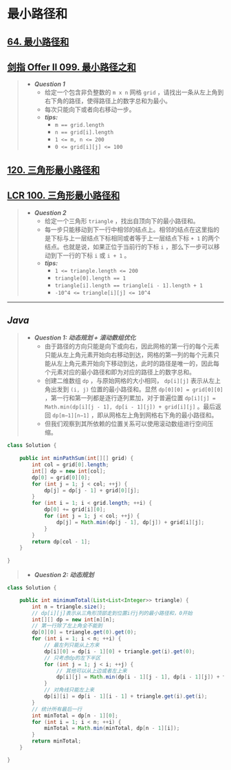 # 最小路径和

## [64. 最小路径和](https://leetcode.cn/problems/minimum-path-sum/)

## [剑指 Offer II 099. 最小路径之和](https://leetcode.cn/problems/0i0mDW/)

> - ***Question 1***
>   - 给定一个包含非负整数的 `m x n` 网格 `grid` ，请找出一条从左上角到右下角的路径，使得路径上的数字总和为最小。
>   - 每次只能向下或者向右移动一步。
>   - ***tips:***
>     - `m == grid.length`
>     - `n == grid[i].length`
>     - `1 <= m, n <= 200`
>     - `0 <= grid[i][j] <= 100`

## [120. 三角形最小路径和](https://leetcode.cn/problems/triangle/)

## [LCR 100. 三角形最小路径和](https://leetcode.cn/problems/IlPe0q/)

> - ***Question 2***
>   - 给定一个三角形 `triangle` ，找出自顶向下的最小路径和。
>   - 每一步只能移动到下一行中相邻的结点上。相邻的结点在这里指的是下标与上一层结点下标相同或者等于上一层结点下标 `+ 1` 的两个结点。也就是说，如果正位于当前行的下标 `i` ，那么下一步可以移动到下一行的下标 `i` 或 `i + 1` 。
>   - ***tips:***
>     - `1 <= triangle.length <= 200`
>     - `triangle[0].length == 1`
>     - `triangle[i].length == triangle[i - 1].length + 1`
>     - `-10^4 <= triangle[i][j] <= 10^4`

---

## *Java*

> - ***Question 1: 动态规划 + 滚动数组优化***
>   - 由于路径的方向只能是向下或向右，因此网格的第一行的每个元素只能从左上角元素开始向右移动到达，网格的第一列的每个元素只能从左上角元素开始向下移动到达，此时的路径是唯一的，因此每个元素对应的最小路径和即为对应的路径上的数字总和。
>   - 创建二维数组 `dp` ，与原始网格的大小相同， `dp[i][j]` 表示从左上角出发到 `(i, j)` 位置的最小路径和。显然 `dp[0][0] = grid[0][0]` ，第一行和第一列都是逐行逐列累加，对于普遍位置 `dp[i][j] = Math.min(dp[i][j - 1], dp[i - 1][j]) + grid[i][j]` 。最后返回 `dp[m−1][n−1]` ，即从网格左上角到网格右下角的最小路径和。
>   - 但我们观察到其所依赖的位置关系可以使用滚动数组进行空间压缩。

```java
class Solution {
    
    public int minPathSum(int[][] grid) {
        int col = grid[0].length;
        int[] dp = new int[col];
        dp[0] = grid[0][0];
        for (int j = 1; j < col; ++j) {
            dp[j] = dp[j - 1] + grid[0][j];
        }
        for (int i = 1; i < grid.length; ++i) {
            dp[0] += grid[i][0];
            for (int j = 1; j < col; ++j) {
                dp[j] = Math.min(dp[j - 1], dp[j]) + grid[i][j];
            }
        }
        return dp[col - 1];
    }
    
}
```

> - ***Question 2: 动态规划***

```java
class Solution {

    public int minimumTotal(List<List<Integer>> triangle) {
        int n = triangle.size();
        // dp[i][j]表示从三角形顶部走到位置i行j列的最小路径和，0开始
        int[][] dp = new int[n][n];
        // 第一行除了左上角全不能到
        dp[0][0] = triangle.get(0).get(0);
        for (int i = 1; i < n; ++i) {
            // 最左列只能从上方来
            dp[i][0] = dp[i - 1][0] + triangle.get(i).get(0);
            // 只考虑dp的左下半区
            for (int j = 1; j < i; ++j) {
                // 其他可以从上边或者左上来
                dp[i][j] = Math.min(dp[i - 1][j - 1], dp[i - 1][j]) + triangle.get(i).get(j);
            }
            // 对角线只能左上来
            dp[i][i] = dp[i - 1][i - 1] + triangle.get(i).get(i);
        }
        // 统计所有最后一行
        int minTotal = dp[n - 1][0];
        for (int i = 1; i < n; ++i) {
            minTotal = Math.min(minTotal, dp[n - 1][i]);
        }
        return minTotal;
    }

}
```

